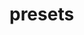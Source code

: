 <!--
 * @Description: 
 * @Version: 2.0
 * @Autor: zhaojunyun-jk
 * @Date: 2020-11-10 16:05:16
 * @LastEditors: zhaojunyun-jk
 * @LastEditTime: 2020-11-10 16:06:36
-->
# presets